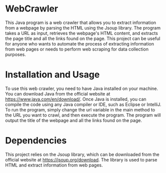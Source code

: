 # WebCrawler

This Java program is a web crawler that allows you to extract information from a webpage by parsing the HTML using the Jsoup library. The program takes a URL as input, retrieves the webpage's HTML content, and extracts the page title and all the links found on the page. This project can be useful for anyone who wants to automate the process of extracting information from web pages or needs to perform web scraping for data collection purposes.

# Installation and Usage

To use this web crawler, you need to have Java installed on your machine. You can download Java from the official website at https://www.java.com/en/download/. Once Java is installed, you can compile the code using any Java compiler or IDE, such as Eclipse or IntelliJ.
To run the program, simply change the url variable in the main method to the URL you want to crawl, and then execute the program. The program will output the title of the webpage and all the links found on the page.

# Dependencies

This project relies on the Jsoup library, which can be downloaded from the official website at https://jsoup.org/download. The library is used to parse HTML and extract information from web pages.

